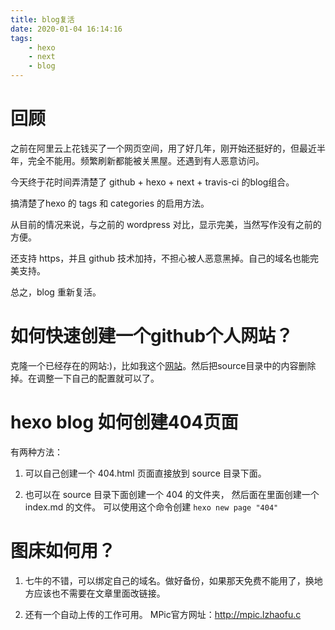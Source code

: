 ```yaml
---
title: blog复活
date: 2020-01-04 16:14:16
tags:
    - hexo
    - next
    - blog
---
```


# 回顾

之前在阿里云上花钱买了一个网页空间，用了好几年，刚开始还挺好的，但最近半年，完全不能用。频繁刷新都能被关黑屋。还遇到有人恶意访问。

今天终于花时间弄清楚了 github + hexo + next + travis-ci 的blog组合。

搞清楚了hexo 的 tags 和 categories 的启用方法。

从目前的情况来说，与之前的 wordpress 对比，显示完美，当然写作没有之前的方便。

还支持 https，并且 github 技术加持，不担心被人恶意黑掉。自己的域名也能完美支持。

总之，blog 重新复活。

# 如何快速创建一个github个人网站？

克隆一个已经存在的网站:)，比如我这个[网站](https://github.com/wangwanqiang/myHexoSite.git)。然后把source目录中的内容删除掉。在调整一下自己的配置就可以了。

# hexo blog 如何创建404页面

有两种方法：

1. 可以自己创建一个 404.html 页面直接放到 source 目录下面。

2. 也可以在 source 目录下面创建一个 404 的文件夹， 然后面在里面创建一个 index.md 的文件。 可以使用这个命令创建 ` hexo new page "404" `

# 图床如何用？

1. 七牛的不错，可以绑定自己的域名。做好备份，如果那天免费不能用了，换地方应该也不需要在文章里面改链接。

2. 还有一个自动上传的工作可用。 MPic官方网址：http://mpic.lzhaofu.c 


